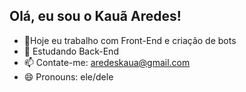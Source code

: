 ## Olá, eu sou o Kauã Aredes!

- 🔭Hoje eu trabalho com Front-End e criação de bots
- 🌱 Estudando Back-End
- 📫 Contate-me: aredeskaua@gmail.com
- 😄 Pronouns: ele/dele


